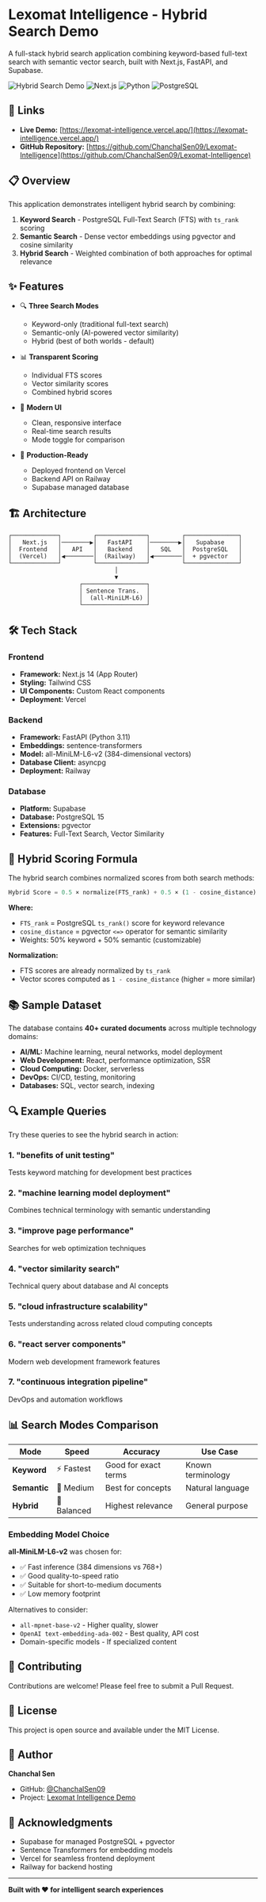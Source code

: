 # Lexomat Intelligence - Hybrid Search Demo

A full-stack hybrid search application combining keyword-based full-text search with semantic vector search, built with Next.js, FastAPI, and Supabase.

![Hybrid Search Demo](https://img.shields.io/badge/Status-Live-success)
![Next.js](https://img.shields.io/badge/Next.js-14-black)
![Python](https://img.shields.io/badge/Python-3.11-blue)
![PostgreSQL](https://img.shields.io/badge/PostgreSQL-pgvector-336791)

## 🔗 Links

- **Live Demo:** [https://lexomat-intelligence.vercel.app/](https://lexomat-intelligence.vercel.app/)
- **GitHub Repository:** [https://github.com/ChanchalSen09/Lexomat-Intelligence](https://github.com/ChanchalSen09/Lexomat-Intelligence)

## 📋 Overview

This application demonstrates intelligent hybrid search by combining:

1. **Keyword Search** - PostgreSQL Full-Text Search (FTS) with `ts_rank` scoring
2. **Semantic Search** - Dense vector embeddings using pgvector and cosine similarity
3. **Hybrid Search** - Weighted combination of both approaches for optimal relevance

## ✨ Features

- 🔍 **Three Search Modes**
  - Keyword-only (traditional full-text search)
  - Semantic-only (AI-powered vector similarity)
  - Hybrid (best of both worlds - default)

- 📊 **Transparent Scoring**
  - Individual FTS scores
  - Vector similarity scores
  - Combined hybrid scores

- 🎨 **Modern UI**
  - Clean, responsive interface
  - Real-time search results
  - Mode toggle for comparison

- 🚀 **Production-Ready**
  - Deployed frontend on Vercel
  - Backend API on Railway
  - Supabase managed database

## 🏗️ Architecture
```
┌─────────────┐         ┌──────────────┐         ┌───────────────┐
│   Next.js   │────────▶│   FastAPI    │────────▶│   Supabase    │
│  Frontend   │   API   │   Backend    │   SQL   │  PostgreSQL   │
│  (Vercel)   │◀────────│  (Railway)   │◀────────│  + pgvector   │
└─────────────┘         └──────────────┘         └───────────────┘
                              │
                              ▼
                    ┌──────────────────┐
                    │ Sentence Trans.  │
                    │  (all-MiniLM-L6) │
                    └──────────────────┘
```

## 🛠️ Tech Stack

### Frontend
- **Framework:** Next.js 14 (App Router)
- **Styling:** Tailwind CSS
- **UI Components:** Custom React components
- **Deployment:** Vercel

### Backend
- **Framework:** FastAPI (Python 3.11)
- **Embeddings:** sentence-transformers
- **Model:** all-MiniLM-L6-v2 (384-dimensional vectors)
- **Database Client:** asyncpg
- **Deployment:** Railway

### Database
- **Platform:** Supabase
- **Database:** PostgreSQL 15
- **Extensions:** pgvector
- **Features:** Full-Text Search, Vector Similarity

## 🔬 Hybrid Scoring Formula

The hybrid search combines normalized scores from both search methods:
```python
Hybrid Score = 0.5 × normalize(FTS_rank) + 0.5 × (1 - cosine_distance)
```

**Where:**
- `FTS_rank` = PostgreSQL `ts_rank()` score for keyword relevance
- `cosine_distance` = pgvector `<=>` operator for semantic similarity
- Weights: 50% keyword + 50% semantic (customizable)

**Normalization:**
- FTS scores are already normalized by `ts_rank`
- Vector scores computed as `1 - cosine_distance` (higher = more similar)

## 📚 Sample Dataset

The database contains **40+ curated documents** across multiple technology domains:

- **AI/ML:** Machine learning, neural networks, model deployment
- **Web Development:** React, performance optimization, SSR
- **Cloud Computing:** Docker, serverless
- **DevOps:** CI/CD, testing, monitoring
- **Databases:** SQL, vector search, indexing


## 🔍 Example Queries

Try these queries to see the hybrid search in action:

### 1. **"benefits of unit testing"**
Tests keyword matching for development best practices

### 2. **"machine learning model deployment"**
Combines technical terminology with semantic understanding

### 3. **"improve page performance"**
Searches for web optimization techniques

### 4. **"vector similarity search"**
Technical query about database and AI concepts

### 5. **"cloud infrastructure scalability"**
Tests understanding across related cloud computing concepts

### 6. **"react server components"**
Modern web development framework features

### 7. **"continuous integration pipeline"**
DevOps and automation workflows

## 📊 Search Modes Comparison

| Mode | Speed | Accuracy | Use Case |
|------|-------|----------|----------|
| **Keyword** | ⚡ Fastest | Good for exact terms | Known terminology |
| **Semantic** | 🔄 Medium | Best for concepts | Natural language |
| **Hybrid** | 🎯 Balanced | Highest relevance | General purpose |


### Embedding Model Choice

**all-MiniLM-L6-v2** was chosen for:
- ✅ Fast inference (384 dimensions vs 768+)
- ✅ Good quality-to-speed ratio
- ✅ Suitable for short-to-medium documents
- ✅ Low memory footprint

Alternatives to consider:
- `all-mpnet-base-v2` - Higher quality, slower
- `OpenAI text-embedding-ada-002` - Best quality, API cost
- Domain-specific models - If specialized content

## 🤝 Contributing

Contributions are welcome! Please feel free to submit a Pull Request.

## 📄 License

This project is open source and available under the MIT License.

## 👤 Author

**Chanchal Sen**

- GitHub: [@ChanchalSen09](https://github.com/ChanchalSen09)
- Project: [Lexomat Intelligence Demo](https://lexomat-intelligence.vercel.app/)

## 🙏 Acknowledgments

- Supabase for managed PostgreSQL + pgvector
- Sentence Transformers for embedding models
- Vercel for seamless frontend deployment
- Railway for backend hosting

---

**Built with ❤️ for intelligent search experiences**
